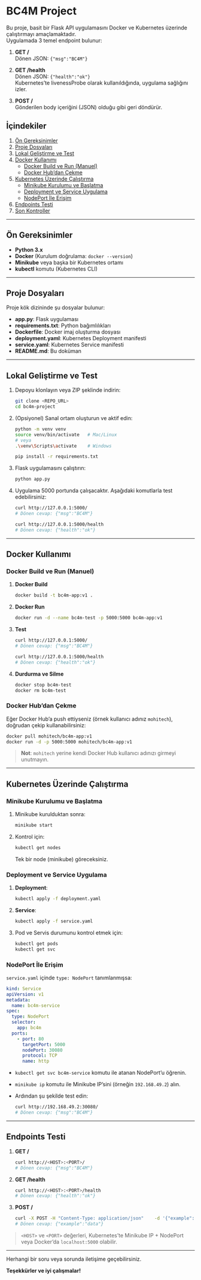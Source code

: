 
# BC4M Project

Bu proje, basit bir Flask API uygulamasını Docker ve Kubernetes üzerinde çalıştırmayı amaçlamaktadır.  
Uygulamada 3 temel endpoint bulunur:

1. **GET /**  
   Dönen JSON: `{"msg":"BC4M"}`

2. **GET /health**  
   Dönen JSON: `{"health":"ok"}`  
   Kubernetes’te livenessProbe olarak kullanıldığında, uygulama sağlığını izler.

3. **POST /**  
   Gönderilen body içeriğini (JSON) olduğu gibi geri döndürür.

## İçindekiler

1. [Ön Gereksinimler](#ön-gereksinimler)  
2. [Proje Dosyaları](#proje-dosyaları)  
3. [Lokal Geliştirme ve Test](#lokal-geliştirme-ve-test)  
4. [Docker Kullanımı](#docker-kullanımı)  
   - [Docker Build ve Run (Manuel)](#docker-build-ve-run-manuel)  
   - [Docker Hub’dan Çekme](#docker-hubdan-çekme)  
5. [Kubernetes Üzerinde Çalıştırma](#kubernetes-üzerinde-çalıştırma)  
   - [Minikube Kurulumu ve Başlatma](#minikube-kurulumu-ve-başlatma)  
   - [Deployment ve Service Uygulama](#deployment-ve-service-uygulama)  
   - [NodePort İle Erişim](#nodeport-ile-erişim)  
6. [Endpoints Testi](#endpoints-testi)  
7. [Son Kontroller](#son-kontroller)

---

## Ön Gereksinimler

- **Python 3.x**  
- **Docker** (Kurulum doğrulama: `docker --version`)  
- **Minikube** veya başka bir Kubernetes ortamı  
- **kubectl** komutu (Kubernetes CLI)

---

## Proje Dosyaları

Proje kök dizininde şu dosyalar bulunur:

- **app.py**: Flask uygulaması  
- **requirements.txt**: Python bağımlılıkları  
- **Dockerfile**: Docker imaj oluşturma dosyası  
- **deployment.yaml**: Kubernetes Deployment manifesti  
- **service.yaml**: Kubernetes Service manifesti  
- **README.md**: Bu doküman  

---

## Lokal Geliştirme ve Test

1. Depoyu klonlayın veya ZIP şeklinde indirin:

   ```bash
   git clone <REPO_URL>
   cd bc4m-project
   ```

2. (Opsiyonel) Sanal ortam oluşturun ve aktif edin:

   ```bash
   python -m venv venv
   source venv/bin/activate   # Mac/Linux
   # veya
   .\venv\Scripts\activate    # Windows
   
   pip install -r requirements.txt
   ```

3. Flask uygulamasını çalıştırın:

   ```bash
   python app.py
   ```

4. Uygulama 5000 portunda çalışacaktır. Aşağıdaki komutlarla test edebilirsiniz:

   ```bash
   curl http://127.0.0.1:5000/
   # Dönen cevap: {"msg":"BC4M"}

   curl http://127.0.0.1:5000/health
   # Dönen cevap: {"health":"ok"}
   ```

---

## Docker Kullanımı

### Docker Build ve Run (Manuel)

1. **Docker Build**  
   ```bash
   docker build -t bc4m-app:v1 .
   ```

2. **Docker Run**  
   ```bash
   docker run -d --name bc4m-test -p 5000:5000 bc4m-app:v1
   ```

3. **Test**  
   ```bash
   curl http://127.0.0.1:5000/
   # Dönen cevap: {"msg":"BC4M"}

   curl http://127.0.0.1:5000/health
   # Dönen cevap: {"health":"ok"}
   ```

4. **Durdurma ve Silme**  
   ```bash
   docker stop bc4m-test
   docker rm bc4m-test
   ```

### Docker Hub’dan Çekme

Eğer Docker Hub’a push ettiyseniz (örnek kullanıcı adınız `mohitech`), doğrudan çekip kullanabilirsiniz:

```bash
docker pull mohitech/bc4m-app:v1
docker run -d -p 5000:5000 mohitech/bc4m-app:v1
```

> **Not**: `mohitech` yerine kendi Docker Hub kullanıcı adınızı girmeyi unutmayın.

---

## Kubernetes Üzerinde Çalıştırma

### Minikube Kurulumu ve Başlatma

1. Minikube kurulduktan sonra:

   ```bash
   minikube start
   ```

2. Kontrol için:

   ```bash
   kubectl get nodes
   ```
   Tek bir node (minikube) göreceksiniz.

### Deployment ve Service Uygulama

1. **Deployment**:
   ```bash
   kubectl apply -f deployment.yaml
   ```

2. **Service**:
   ```bash
   kubectl apply -f service.yaml
   ```

3. Pod ve Servis durumunu kontrol etmek için:
   ```bash
   kubectl get pods
   kubectl get svc
   ```

### NodePort İle Erişim

`service.yaml` içinde `type: NodePort` tanımlanmışsa:

```yaml
kind: Service
apiVersion: v1
metadata:
  name: bc4m-service
spec:
  type: NodePort
  selector:
    app: bc4m
  ports:
    - port: 80
      targetPort: 5000
      nodePort: 30080
      protocol: TCP
      name: http
```

- `kubectl get svc bc4m-service` komutu ile atanan NodePort’u öğrenin.  
- `minikube ip` komutu ile Minikube IP’sini (örneğin `192.168.49.2`) alın.  
- Ardından şu şekilde test edin:

  ```bash
  curl http://192.168.49.2:30080/
  # Dönen cevap: {"msg":"BC4M"}
  ```

---

## Endpoints Testi

1. **GET /**  
   ```bash
   curl http://<HOST>:<PORT>/
   # Dönen cevap: {"msg":"BC4M"}
   ```

2. **GET /health**  
   ```bash
   curl http://<HOST>:<PORT>/health
   # Dönen cevap: {"health":"ok"}
   ```

3. **POST /**  
   ```bash
   curl -X POST -H "Content-Type: application/json"    -d '{"example":"data"}'    http://<HOST>:<PORT>/
   # Dönen cevap: {"example":"data"}
   ```

> `<HOST>` ve `<PORT>` değerleri, Kubernetes’te Minikube IP + NodePort veya Docker’da `localhost:5000` olabilir.

---

Herhangi bir soru veya sorunda iletişime geçebilirsiniz.

**Teşekkürler ve iyi çalışmalar!**
